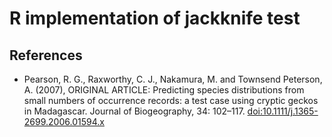 # R implementation of jackknife test

## References
- Pearson, R. G., Raxworthy, C. J., Nakamura, M. and Townsend Peterson, A. 
  (2007), ORIGINAL ARTICLE: Predicting species distributions from small 
  numbers of occurrence records: a test case using cryptic geckos in Madagascar.
  Journal of Biogeography, 34: 102–117. [doi:10.1111/j.1365-2699.2006.01594.x](https://doi.org/10.1111/j.1365-2699.2006.01594.x)
